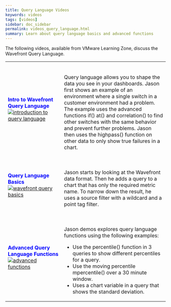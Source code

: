 ```yaml
---
title: Query Language Videos
keywords: videos
tags: [videos]
sidebar: doc_sidebar
permalink: videos_query_language.html
summary: Learn about query language basics and advanced functions
---
```

The following videos, available from  VMware Learning Zone, discuss the Wavefront Query Language.

<table style="width: 100%;">
<tbody>
<tr>
<td width="35%"><strong><font color="blue">Intro to Wavefront Query Language</font></strong><br> <a href="https://vmwarelearningzone.vmware.com/oltpublish/site/openlearn.do?dispatch=previewLesson&id=60b992dc-dc7a-11e7-a6ac-0cc47a352510&inner=true&player2=true" target="_blank"><img src="/images/v_ql_intro.png" alt="introduction to query language"/></a></td>
<td width="65%"><br><p>Query language allows you to shape the data you see in your dashboards. Jason first shows an example of an environment where a single switch in a customer environment had a problem. The example uses the advanced functions if() at() and correlation() to find other switches with the same behavior and prevent further problems. Jason then uses the highpass() function on other data to only show true failures in a chart. </p> </td>
</tr>
<tr>
<td><strong><font color="blue">Query Language Basics</font></strong><br>
<a href="https://vmwarelearningzone.vmware.com/oltpublish/site/openlearn.do?dispatch=previewLesson&id=61f9391c-dc7a-11e7-a6ac-0cc47a352510&inner=true&player2=true" target="_blank"><img src="/images/v_ql_basics.png" alt="wavefront query basics"/></a></td>
<td><br>
<p>Jason starts by looking at the Wavefront data format. Then he adds a query to a chart that has only the required metric name. To narrow down the result, he uses a source filter with a wildcard and a point tag filter.  </p>
</td>
</tr>
<tr>
<td><strong><font color="blue">Advanced Query Language Functions</font></strong><br>
<a href="https://vmwarelearningzone.vmware.com/oltpublish/site/openlearn.do?dispatch=previewLesson&id=6601e213-dc7a-11e7-a6ac-0cc47a352510&inner=true&player2=true" target="_blank"><img src="/images/v_ql_advanced.png" alt="advanced functions"/></a></td>
<td><br>
<p>Jason demos explores query language functions using the following examples:
<ul>
<li>Use the percentile() function in 3 queries to show different percentiles for a query.</li>
<li>Use the moving percentile mpercentile() over a 30 minute window.</li>
<li>Uses a chart variable in a query that shows the standard deviation.</li>
</ul></p>
</td>
</tr>
</tbody>
</table>
